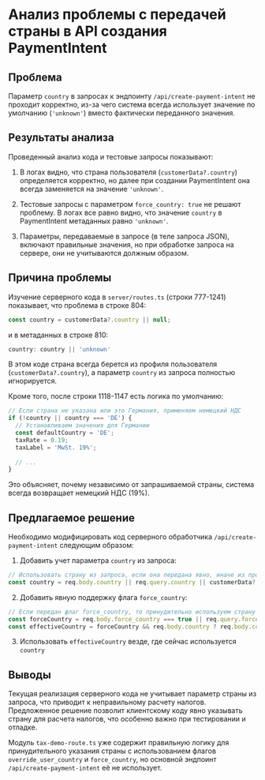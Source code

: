 # Анализ проблемы с передачей страны в API создания PaymentIntent

## Проблема

Параметр `country` в запросах к эндпоинту `/api/create-payment-intent` не проходит корректно, из-за чего система всегда использует значение по умолчанию (`'unknown'`) вместо фактически переданного значения.

## Результаты анализа

Проведенный анализ кода и тестовые запросы показывают:

1. В логах видно, что страна пользователя (`customerData?.country`) определяется корректно, но далее при создании PaymentIntent она всегда заменяется на значение `'unknown'`.

2. Тестовые запросы с параметром `force_country: true` не решают проблему. В логах все равно видно, что значение `country` в PaymentIntent метаданных равно `'unknown'`.

3. Параметры, передаваемые в запросе (в теле запроса JSON), включают правильные значения, но при обработке запроса на сервере, они не учитываются должным образом.

## Причина проблемы

Изучение серверного кода в `server/routes.ts` (строки 777-1241) показывает, что проблема в строке 804:

```javascript
const country = customerData?.country || null;
```

и в метаданных в строке 810:

```javascript
country: country || 'unknown'
```

В этом коде страна всегда берется из профиля пользователя (`customerData?.country`), а параметр `country` из запроса полностью игнорируется.

Кроме того, после строки 1118-1147 есть логика по умолчанию:

```javascript
// Если страна не указана или это Германия, применяем немецкий НДС
if (!country || country === 'DE') {
  // Устанавливаем значения для Германии
  const defaultCountry = 'DE';
  taxRate = 0.19;
  taxLabel = 'MwSt. 19%';
  
  // ...
}
```

Это объясняет, почему независимо от запрашиваемой страны, система всегда возвращает немецкий НДС (19%).

## Предлагаемое решение

Необходимо модифицировать код серверного обработчика `/api/create-payment-intent` следующим образом:

1. Добавить учет параметра `country` из запроса:

```javascript
// Использовать страну из запроса, если она передана явно, иначе из профиля пользователя
const country = req.body.country || req.query.country || customerData?.country || null;
```

2. Добавить явную поддержку флага `force_country`:

```javascript
// Если передан флаг force_country, то принудительно используем страну из запроса
const forceCountry = req.body.force_country === true || req.query.force_country === 'true';
const effectiveCountry = forceCountry && req.body.country ? req.body.country : country; 
```

3. Использовать `effectiveCountry` везде, где сейчас используется `country`

## Выводы

Текущая реализация серверного кода не учитывает параметр страны из запроса, что приводит к неправильному расчету налогов. Предложенное решение позволит клиентскому коду явно указывать страну для расчета налогов, что особенно важно при тестировании и отладке.

Модуль `tax-demo-route.ts` уже содержит правильную логику для принудительного указания страны с использованием флагов `override_user_country` и `force_country`, но основной эндпоинт `/api/create-payment-intent` её не использует.